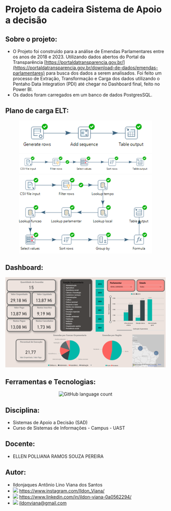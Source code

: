 # Projeto da cadeira Sistema de Apoio a decisão

## Sobre o projeto:
- O Projeto foi construído para a análise de Emendas Parlamentares entre os anos de 2018 e 2023. Utilizando dados abertos do Portal da Transparência [https://portaldatransparencia.gov.br/](https://portaldatransparencia.gov.br/download-de-dados/emendas-parlamentares) para busca dos dados a serem analisados. Foi feito um processo de Extração, Transformação e Carga dos dados utilizando o Pentaho Data Integration (PDI) até chegar no Dashboard final, feito no Power BI.
- Os dados foram carregados em um banco de dados PostgresSQL.

## Plano de carga ELT:

<div align="center">
 <img alt="GitHub language count" src=https://github.com/IldonViana/SAD_EmendasParlamentares/blob/main/PDI_Transformacoes/Prints/ft_dim_tempo.png width="420px">
 <img alt="GitHub language count" src=https://github.com/IldonViana/SAD_EmendasParlamentares/blob/main/PDI_Transformacoes/Prints/ft_dim_geral.png width="420px">
 <img alt="GitHub language count" src=https://github.com/IldonViana/SAD_EmendasParlamentares/blob/main/PDI_Transformacoes/Prints/ft_fato_emendas.png width="420px">
</div>

## Dashboard:
<div align="center">
 <img alt="GitHub language count" src=https://github.com/IldonViana/SAD_EmendasParlamentares/blob/main/Arquivos/Dashboard.png>
</div>

## Ferramentas e Tecnologias:

<div align="center">
 <img alt="GitHub language count" src="https://github.com/IldonViana/SAD_EmendasParlamentares/blob/main/Arquivos/Arquitetura tecnológica do DM.png">
</div>

## Disciplina:
 - Sistemas de Apoio a Decisão (SAD)
 - Curso de Sistemas de Informações - Campus - UAST
 
## Docente:
 - ELLEN POLLIANA RAMOS SOUZA PEREIRA
 
## Autor:
 - Ildonjaques Antônio Lino Viana dos Santos
 - <img src="https://cdn-icons-png.flaticon.com/512/2111/2111463.png" width="25px"/> https://www.instagram.com/Ildon_Viana/
 - <img src="https://cdn-icons-png.flaticon.com/512/3536/3536505.png" width="25px"/> https://www.linkedin.com/in/ildon-viana-0a0562294/
 - <img src="https://cdn-icons-png.flaticon.com/512/888/888853.png" width="25px"/> ildonviana@gmail.com
